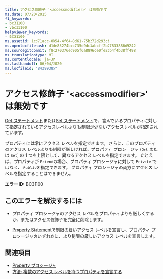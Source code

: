 ```yaml
---
title: アクセス修飾子 '<accessmodifier>' は無効です
ms.date: 07/20/2015
f1_keywords:
- bc31100
- vbc31100
helpviewer_keywords:
- BC31100
ms.assetid: 1cd71acc-0b54-4f64-8d61-75b272d293cb
ms.openlocfilehash: d1de83274bcc735d9dc3abcff2b77833886d9242
ms.sourcegitcommit: f8c270376ed905f6a8896ce0fe25b4f4b38ff498
ms.translationtype: MT
ms.contentlocale: ja-JP
ms.lasthandoff: 06/04/2020
ms.locfileid: "84399385"
---
```

# <a name="access-modifier-accessmodifier-is-not-valid"></a>アクセス修飾子 '\<accessmodifier>' は無効です
[Get ステートメント](../language-reference/statements/get-statement.md)または[Set ステートメント](../language-reference/statements/set-statement.md)で、含んでいるプロパティに対して指定されているアクセスレベルよりも制限が少ないアクセスレベルが指定されています。  
  
 プロパティには常にアクセス レベルを指定できます。 さらに、このプロパティのアクセス レベルよりも制限が厳しければ、プロパティ プロシージャ (`Get` または `Set`) の 1 つを上限として、異なるアクセス レベルを指定できます。 たとえば、プロパティが `Friend`の場合、プロパティ プロシージャに対して `Private` ではなく、 `Public`を指定できます。 プロパティ プロシージャの両方にアクセス レベルを指定することはできません。  
  
 **エラー ID:** BC31100  
  
## <a name="to-correct-this-error"></a>このエラーを解決するには  
  
- プロパティ プロシージャのアクセス レベルをプロパティよりも厳しくするか、またはアクセス修飾子を完全に削除します。  
  
- [Property Statement](../language-reference/statements/property-statement.md)で制限の緩いアクセス レベルを宣言し、プロパティ プロシージャのいずれかに、より制限の厳しいアクセス レベルを宣言します。  
  
## <a name="see-also"></a>関連項目

- [Property プロシージャ](../programming-guide/language-features/procedures/property-procedures.md)
- [方法: 複数のアクセス レベルを持つプロパティを宣言する](../programming-guide/language-features/procedures/how-to-declare-a-property-with-mixed-access-levels.md)

